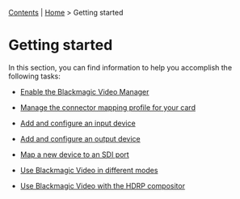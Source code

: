 [Contents](TableOfContents.md) | [Home](index.md) > Getting started

# Getting started

In this section, you can find information to help you accomplish the following tasks:

* [Enable the Blackmagic Video Manager](enabling-blackmagic-video.md)

* [Manage the connector mapping profile for your card](managing-connector-mapping-profiles.md)

* [Add and configure an input device](input-device.md)

* [Add and configure an output device](output-device.md)

* [Map a new device to an SDI port](mapping-new-device.md)

* [Use Blackmagic Video in different modes](using-blackmagic-modes.md)

* [Use Blackmagic Video with the HDRP compositor](using-blackmagic-video-with-the-hdrp-compositor.md)
